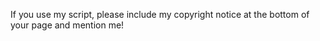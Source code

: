 If you use my script, please include my copyright notice at the bottom of your page and mention me!
